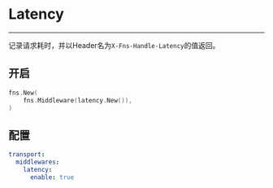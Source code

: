 # Latency

---

记录请求耗时，并以Header名为`X-Fns-Handle-Latency`的值返回。

## 开启
```go
fns.New(
	fns.Middleware(latency.New()),  
)
```

## 配置
```yaml
transport:
  middlewares:
    latency:
      enable: true
```

